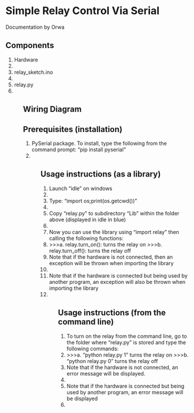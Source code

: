 # **Simple Relay Control Via Serial**
Documentation by Orwa

## **Components**
<ol>
<li> Hardware <li> 
<li> relay_sketch.ino <li> 
<li> relay.py<li>  
<ol>

## **Wiring Diagram**

## **Prerequisites (installation)**
<ol>
<li>	PySerial package. To install, type the following from the command prompt:
 “pip install pyserial” <li>  
 <ol>

## **Usage instructions (as a library)**
<ol>
<li> Launch “idle” on windows <li>
<li> Type: “import os;print(os.getcwd())” <li>
 
<li> Copy “relay.py” to subdirectory “Lib” within the folder above (displayed in idle in blue) <li>
<li> Now you can use the library using “import relay” then calling the following functions: <li>
>>>a.	relay.turn_on(): turns the relay on
>>>b.	relay.turn_off(): turns the relay off
<li>	Note that if the hardware is not connected, then an exception will be thrown when importing the library <li>
<li>	Note that if the hardware is connected but being used by another program, an exception will also be thrown when importing the library <li>  
 <ol>

## **Usage instructions (from the command line)**
<ol>
<li> To turn on the relay from the command line, go to the folder where “relay.py” is stored and type the following commands: <li>
>>>a.	“python relay.py 1” turns the relay on
>>>b.	“python relay.py 0” turns the relay off
<li> Note that if the hardware is not connected, an error message will be displayed. <li>
<li> Note that if the hardware is connected but being used by another program, an error message will be displayed <li>  
 <ol>

